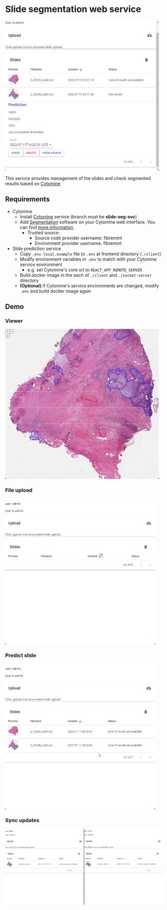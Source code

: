 # Slide segmentation web service
![dashboard](./assets/dashboard.png)

This serivce provides management of the slides and check segmented results based on [Cytomine](https://github.com/cytomine-uliege)

## Requirements

* Cytomine
    * Install [Cytomine](https://github.com/lunarbridge/Cytomine-bootstrap) service (branch must be **slide-seg-svc**)
    * Add [Segmentation](https://github.com/fibremint/cm-software_segmentation-predict) software on your Cytomine web interface. You can find [more information](https://doc.uliege.cytomine.org/dev-guide/algorithms/add-software#step-4-add-your-software-to-the-cytomine-platform).
        * Trusted source: 
            * Source code provider username: fibremint
            * Environment provider username: fibremint
* Slide prediction service
    * Copy `.env.local.example` file to `.env` at frontend directory (`./client`)
    * Modify environment variables in `.env` to match with your Cytomine service environment
        * e.g. set Cytomine's core url to `REACT_APP_REMOTE_SERVER`
    * Build docker image in the each of `./client` and `./socket-server` directory
    * **(Optional)** if Cytomine's service environments are changed, modify `.env` and build docker image again

## Demo
### Viewer
![viewer](./assets/demo-viewer.png)

### File upload
<img src="./assets/demo-upload.gif" alt="file-upload" width="480" />

### Predict slide
<img src="./assets/demo-predict.gif" alt="predict-slide" width="480" />

### Sync updates
<img src="./assets/demo-realtime.gif" alt="real-time" />
